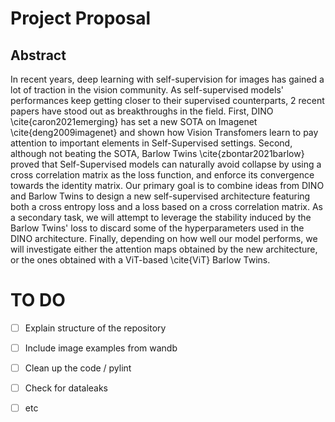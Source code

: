 # Project Proposal

## Abstract 
 
In recent years, deep learning with self-supervision for images has gained a lot of traction in the vision community. As self-supervised models' performances keep getting closer to their supervised counterparts, 2 recent papers have stood out as breakthroughs in the field. First, DINO \cite{caron2021emerging} has set a new SOTA on Imagenet \cite{deng2009imagenet} and shown how Vision Transfomers learn to pay attention to important elements in Self-Supervised settings. Second, although not beating the SOTA, Barlow Twins \cite{zbontar2021barlow} proved that Self-Supervised models can naturally avoid collapse by using a cross correlation matrix as the loss function,  and enforce its convergence towards the identity matrix.
  Our primary goal is to combine ideas from DINO and Barlow Twins to design a new self-supervised architecture featuring both a cross entropy loss and a loss based on a cross correlation matrix. As a secondary task, we will attempt to leverage the stability induced by the Barlow Twins' loss to discard some of the hyperparameters used in the DINO architecture. Finally, depending on how well our model performs, we will investigate either the attention maps obtained by the new architecture, or the ones obtained with a ViT-based \cite{ViT} Barlow Twins.
  
# TO DO 
 - [ ] Explain structure of the repository
 - [ ] Include image examples from wandb 
 - [ ] Clean up the code / pylint 
 - [ ] Check for dataleaks 
 - [ ] etc

